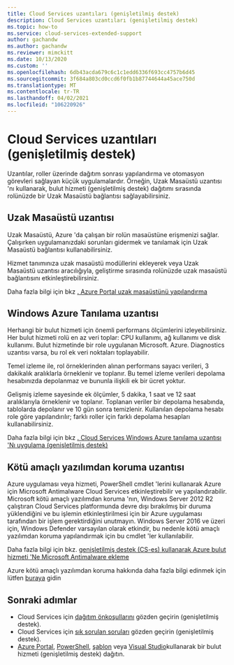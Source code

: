 ```yaml
---
title: Cloud Services uzantıları (genişletilmiş destek)
description: Cloud Services uzantıları (genişletilmiş destek)
ms.topic: how-to
ms.service: cloud-services-extended-support
author: gachandw
ms.author: gachandw
ms.reviewer: mimckitt
ms.date: 10/13/2020
ms.custom: ''
ms.openlocfilehash: 6db43acda679c6c1c1edd6336f693cc4757b6d45
ms.sourcegitcommit: 3f684a803cd0ccd6f0fb1b87744644a45ace750d
ms.translationtype: MT
ms.contentlocale: tr-TR
ms.lasthandoff: 04/02/2021
ms.locfileid: "106220926"
---
```

# <a name="extensions-for-cloud-services-extended-support"></a>Cloud Services uzantıları (genişletilmiş destek)

Uzantılar, roller üzerinde dağıtım sonrası yapılandırma ve otomasyon görevleri sağlayan küçük uygulamalardır. Örneğin, Uzak Masaüstü uzantısı 'nı kullanarak, bulut hizmeti (genişletilmiş destek) dağıtımı sırasında rolünüzde bir Uzak Masaüstü bağlantısı sağlayabilirsiniz.  

## <a name="remote-desktop-extension"></a>Uzak Masaüstü uzantısı

Uzak Masaüstü, Azure 'da çalışan bir rolün masaüstüne erişmenizi sağlar. Çalışırken uygulamanızdaki sorunları gidermek ve tanılamak için Uzak Masaüstü bağlantısı kullanabilirsiniz.

Hizmet tanımınıza uzak masaüstü modüllerini ekleyerek veya Uzak Masaüstü uzantısı aracılığıyla, geliştirme sırasında rolünüzde uzak masaüstü bağlantısını etkinleştirebilirsiniz. 

Daha fazla bilgi için bkz [. Azure Portal uzak masaüstünü yapılandırma](enable-rdp.md)

## <a name="windows-azure-diagnostics-extension"></a>Windows Azure Tanılama uzantısı

Herhangi bir bulut hizmeti için önemli performans ölçümlerini izleyebilirsiniz. Her bulut hizmeti rolü en az veri toplar: CPU kullanımı, ağ kullanımı ve disk kullanımı. Bulut hizmetinde bir role uygulanan Microsoft. Azure. Diagnostics uzantısı varsa, bu rol ek veri noktaları toplayabilir. 

Temel izleme ile, rol örneklerinden alınan performans sayacı verileri, 3 dakikalık aralıklarla örneklenir ve toplanır. Bu temel izleme verileri depolama hesabınızda depolanmaz ve bununla ilişkili ek bir ücret yoktur. 

Gelişmiş izleme sayesinde ek ölçümler, 5 dakika, 1 saat ve 12 saat aralıklarıyla örneklenir ve toplanır. Toplanan veriler bir depolama hesabında, tablolarda depolanır ve 10 gün sonra temizlenir. Kullanılan depolama hesabı role göre yapılandırılır; farklı roller için farklı depolama hesapları kullanabilirsiniz. 

Daha fazla bilgi için bkz [. Cloud Services Windows Azure tanılama uzantısı 'Nı uygulama (genişletilmiş destek)](enable-wad.md)

## <a name="anti-malware-extension"></a>Kötü amaçlı yazılımdan koruma uzantısı
Azure uygulaması veya hizmeti, PowerShell cmdlet 'lerini kullanarak Azure için Microsoft Antimalware Cloud Services etkinleştirebilir ve yapılandırabilir. Microsoft kötü amaçlı yazılımdan koruma 'nın, Windows Server 2012 R2 çalıştıran Cloud Services platformunda devre dışı bırakılmış bir duruma yüklendiğini ve bu işlemin etkinleştirilmesi için bir Azure uygulaması tarafından bir işlem gerektirdiğini unutmayın. Windows Server 2016 ve üzeri için, Windows Defender varsayılan olarak etkindir, bu nedenle kötü amaçlı yazılımdan koruma yapılandırmak için bu cmdlet 'ler kullanılabilir.

Daha fazla bilgi için bkz. [genişletilmiş destek (CS-es) kullanarak Azure bulut hizmeti 'Ne Microsoft Antimalware ekleme](https://docs.microsoft.com/azure/security/fundamentals/antimalware-code-samples#add-microsoft-antimalware-to-azure-cloud-service-using-extended-support)

Azure kötü amaçlı yazılımdan koruma hakkında daha fazla bilgi edinmek için lütfen [buraya](https://docs.microsoft.com/azure/security/fundamentals/antimalware) gidin



## <a name="next-steps"></a>Sonraki adımlar 
- Cloud Services için [dağıtım önkoşullarını](deploy-prerequisite.md) gözden geçirin (genişletilmiş destek).
- Cloud Services için [sık sorulan soruları](faq.md) gözden geçirin (genişletilmiş destek).
- [Azure Portal](deploy-portal.md), [PowerShell](deploy-powershell.md), [şablon](deploy-template.md) veya [Visual Studio](deploy-visual-studio.md)kullanarak bir bulut hizmeti (genişletilmiş destek) dağıtın.
